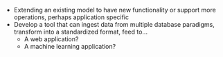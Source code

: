 * Extending an existing model to have new functionality or support more operations, perhaps application specific
* Develop a tool that can ingest data from multiple database paradigms, transform into a standardized format, feed to...
  * A web application?
  * A machine learning application?
